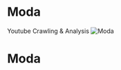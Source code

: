 # Moda
Youtube Crawling &amp; Analysis
![Moda](https://github.com/Yoo-SeungHyeon/Moda/assets/115394922/22f70265-740f-48f1-a848-4e27779d5087)
# Moda
